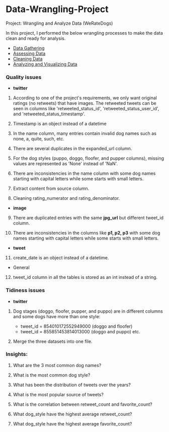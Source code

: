 # Data-Wrangling-Project

Project: Wrangling and Analyze Data (WeRateDogs)

In this project, I performed the below wrangling processes to make the data clean and ready for analysis.

<ul>
<li><a href="#gathering">Data Gathering</a></li>
<li><a href="#assessing">Assessing Data</a></li>
<li><a href="#cleaning">Cleaning Data</a></li>
<li><a href="#analyzing">Analyzing and Visualizing Data</a></li>
</ul>


### Quality issues

* **twitter**

1. According to one of the project's requirements, we only want original ratings (no retweets) that have images. The retweeted tweets can be seen in columns like 'retweeted_status_id', 'retweeted_status_user_id', and 'retweeted_status_timestamp'.

2. Timestamp is an object instead of a datetime

3. In the name column, many entries contain invalid dog names such as none, a, quite, such, etc.

4. There are several duplicates in the expanded_url column.

5. For the dog styles (puppo, doggo, floofer, and pupper columns), missing values are represented as 'None' instead of 'NaN'.

6. There are inconsistencies in the name column with some dog names starting with capital letters while some starts with small letters.

7. Extract content from source column.

8. Cleaning rating_numerator and rating_denominator.

* **image**

9. There are duplicated entries with the same **jpg_url** but different tweet_id column.

10. There are inconsistencies in the columns like **p1, p2, p3** with some dog names starting with capital letters while some starts with small letters.

* **tweet**

11. create_date is an object instead of a datetime.

* General

12. tweet_id column in all the tables is stored as an int instead of a string.

### Tidiness issues

* **twitter**

1. Dog stages (doggo, floofer, pupper, and puppo) are in different columns and some dogs have more than one style:
    * tweet_id = 854010172552949000 (doggo and floofer)
    * tweet_id = 855851453814013000 (doggo and puppo) etc.

2. Merge the three datasets into one file.

### Insights:
1. What are the 3 most common dog names?

2. What is the most common dog style?

3. What has been the distribution of tweets over the years?

4. What is the most popular source of tweets?

5. What is the correlation between retweet_count and favorite_count?

6. What dog_style have the highest average retweet_count?

7. What dog_style have the highest average favorite_count?
